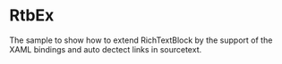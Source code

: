 # RtbEx
The sample to show how to extend RichTextBlock by the support of the XAML bindings and auto dectect links in sourcetext.
